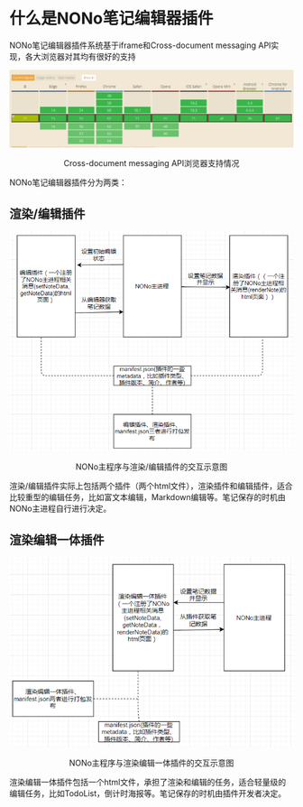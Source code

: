 # 什么是NONo笔记编辑器插件

NONo笔记编辑器插件系统基于iframe和Cross-document messaging API实现，各大浏览器对其均有很好的支持

![Cross-document messaging API浏览器支持](./cross-doc-message-api.png)
<p align="center"> Cross-document messaging API浏览器支持情况</p>

NONo笔记编辑器插件分为两类：
## 渲染/编辑插件

![NONo主程序与渲染/编辑插件的交互示意图](./render-editor-split-plugin.png)
<p align="center">NONo主程序与渲染/编辑插件的交互示意图</p>

渲染/编辑插件实际上包括两个插件（两个html文件），渲染插件和编辑插件，适合比较重型的编辑任务，比如富文本编辑，Markdown编辑等。笔记保存的时机由NONo主进程自行进行决定。
## 渲染编辑一体插件

![NONo主程序与渲染编辑一体插件的交互示意图](./render-editor-plugin.png)
<p align="center">NONo主程序与渲染编辑一体插件的交互示意图</p>

渲染编辑一体插件包括一个html文件，承担了渲染和编辑的任务，适合轻量级的编辑任务，比如TodoList，倒计时海报等。笔记保存的时机由插件开发者决定。
